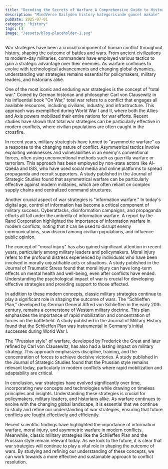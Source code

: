 ```yaml
---
title: "Decoding the Secrets of Warfare A Comprehensive Guide to Historical War Strategies That Shaped the Course of History"
description: "MindVerse Dailyden history kategorisinde güncel makale"
pubDate: 2025-07-01
category: "history"
tags: []
image: "/assets/blog-placeholder-1.svg"
---
```


War strategies have been a crucial component of human conflict throughout history, shaping the outcome of battles and wars. From ancient civilizations to modern-day militaries, commanders have employed various tactics to gain a strategic advantage over their enemies. As warfare continues to evolve with technological advancements and changing global dynamics, understanding war strategies remains essential for policymakers, military leaders, and historians alike.

One of the most iconic and enduring war strategies is the concept of "total war." Coined by German historian and philosopher Carl von Clausewitz in his influential book "On War," total war refers to a conflict that engages all available resources, including civilians, industry, and infrastructure. This approach was exemplified during World War I and II, where both the Allies and Axis powers mobilized their entire nations for war efforts. Recent studies have shown that total war strategies can be particularly effective in modern conflicts, where civilian populations are often caught in the crossfire.

In recent years, military strategists have turned to "asymmetric warfare" as a response to the changing nature of conflict. Asymmetrical tactics involve exploiting weaknesses and vulnerabilities in an enemy's conventional forces, often using unconventional methods such as guerrilla warfare or terrorism. This approach has been employed by non-state actors like Al-Qaeda and ISIS, who have used social media and online platforms to spread propaganda and recruit supporters. A study published in the Journal of Strategic Studies found that asymmetrical warfare can be particularly effective against modern militaries, which are often reliant on complex supply chains and centralized command structures.

Another crucial aspect of war strategies is "information warfare." In today's digital age, control of information has become a critical component of military success. Cyberattacks, disinformation campaigns, and propaganda efforts all fall under the umbrella of information warfare. A report by the Rand Corporation highlighted the importance of information warfare in modern conflicts, noting that it can be used to disrupt enemy communications, sow discord among civilian populations, and influence public opinion.

The concept of "moral injury" has also gained significant attention in recent years, particularly among military leaders and policymakers. Moral injury refers to the profound distress experienced by individuals who have been involved in morally unjustifiable acts or situations. A study published in the Journal of Traumatic Stress found that moral injury can have long-term effects on mental health and well-being, even after conflicts have ended. Understanding the psychological impact of war is crucial for developing effective strategies and providing support to those affected.

In addition to these modern concepts, classic military strategies continue to play a significant role in shaping the outcome of wars. The "Schlieffen Plan," developed by German General Alfred von Schlieffen in the early 20th century, remains a cornerstone of Western military doctrine. This plan emphasizes the importance of rapid mobilization and concentration of forces on the battlefield. A study published in the Journal of Military History found that the Schlieffen Plan was instrumental in Germany's initial successes during World War I.

The "Prussian style" of warfare, developed by Frederick the Great and later refined by Carl von Clausewitz, has also had a lasting impact on military strategy. This approach emphasizes discipline, training, and the concentration of forces to achieve decisive victories. A study published in the Journal of Strategic Studies found that the Prussian style remains relevant today, particularly in modern conflicts where rapid mobilization and adaptability are critical.

In conclusion, war strategies have evolved significantly over time, incorporating new concepts and technologies while drawing on timeless principles and insights. Understanding these strategies is crucial for policymakers, military leaders, and historians alike. As warfare continues to evolve with the changing global landscape, it is essential that we continue to study and refine our understanding of war strategies, ensuring that future conflicts are fought effectively and efficiently.

Recent scientific findings have highlighted the importance of information warfare, moral injury, and asymmetric warfare in modern conflicts. Meanwhile, classic military strategies like the Schlieffen Plan and the Prussian style remain relevant today. As we look to the future, it is clear that war strategies will continue to play a vital role in shaping the outcome of wars. By studying and refining our understanding of these concepts, we can work towards a more effective and sustainable approach to conflict resolution.
